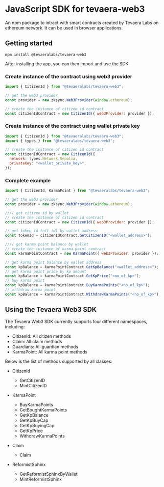 # JavaScript SDK for tevaera-web3

An npm package to intract with smart contracts created by Tevaera Labs on ethereum network. It can be used in browser applications.

## Getting started

`npm install @tevaeralabs/tevaera-web3`

After installing the app, you can then import and use the SDK:

### Create instance of the contract using web3 provider

```javascript
import { CitizenId } from "@tevaeralabs/tevaera-web3";

// get the web3 provider
const provider = new zksync.Web3Provider(window.ethereum);

// create the instance of citizen id contract
const citizenIdContract = new CitizenId({ web3Provider: provider });
```

### Create instance of the contract using wallet private key

```javascript
import { CitizenId } from "@tevaeralabs/tevaera-web3";
import { types } from "@tevaeralabs/tevaera-web3";

// create the instance of citizen id contract
const citizenIdContract = new CitizenId({
  network: types.Network.Sepolia,
  privateKey: "<wallet_private_key>",
});
```

### Complete example

```javascript
import { CitizenId, KarmaPoint } from "@tevaeralabs/tevaera-web3";

// get the web3 provider
const provider = new zksync.Web3Provider(window.ethereum);

//// get citizen id by wallet
// create the instance of citizen id contract
const citizenIdContract = new CitizenId({ web3Provider: provider });

// get token id (nft id) by wallet address
const tokenId = citizenIdContract.GetCitizenID("<wallet_address>");

//// get karma point balance by wallet
// create the instance of karma point contract
const karmaPointContract = new KarmaPoint({ web3Provider: provider });

// get karma point balance by wallet address
const kpBalance = karmaPointContract.GetKpBalance("<wallet_address>");
// get karma point price by kp amount
const kpBalance = karmaPointContract.GetKpPrice("<no_of_kp>");
// buy karma point
const kpBalance = karmaPointContract.BuyKarmaPoints("<no_of_kp>");
// withdraw karma point
const kpBalance = karmaPointContract.WithdrawKarmaPoints("<no_of_kp>");
```

## Using the Tevaera Web3 SDK

The Tevaera Web3 SDK currently supports four different namespaces, including:

- CitizenId: All citizen methods
- Claim: All claim methods
- Guardians: All guardian methods
- KarmaPoint: All karma point methods

Below is the list of methods supported by all classes:

- CitizenId

  - GetCitizenID
  - MintCitizenID

- KarmaPoint

  - BuyKarmaPoints
  - GetBoughtKarmaPoints
  - GetKpBalance
  - GetKpBuyCap
  - GetKpBuyingCap
  - GetKpPrice
  - WithdrawKarmaPoints

- Claim

  - Claim

- ReformistSphinx

  - GetReformistSphinxByWallet
  - MintReformistSphinx
